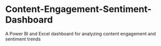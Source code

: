 # Content-Engagement-Sentiment-Dashboard
A Power BI and Excel dashboard for analyzing content engagement and sentiment trends
